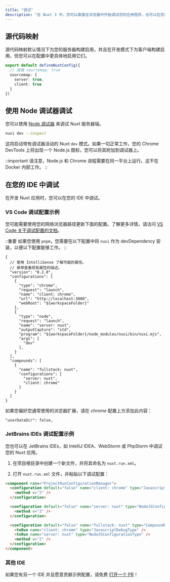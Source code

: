 ```yaml
---
title: "调试"
description: "在 Nuxt 3 中，您可以直接在浏览器中开始调试您的应用程序，也可以在您的 IDE 中开始调试。"
---
```


## 源代码映射

源代码映射默认情况下为您的服务器构建启用，并且在开发模式下为客户端构建启用，但您可以在配置中更具体地启用它们。

```ts
export default defineNuxtConfig({
  // 或者 sourcemap: true
  sourcemap: {
    server: true,
    client: true
  }
})
```

## 使用 Node 调试器调试

您可以使用 [Node 调试器](https://nodejs.org/en/learn/getting-started/debugging) 来调试 Nuxt 服务器端。

```bash
nuxi dev --inspect
```
这将启动带有调试器活动的 Nuxt `dev` 模式。如果一切正常工作，您的 Chrome DevTools 上将出现一个 Node.js 图标，您可以将其附加到调试器上。

::important
请注意，Node.js 和 Chrome 进程需要在同一平台上运行。这不在 Docker 内部工作。
::

## 在您的 IDE 中调试

在开发 Nuxt 应用时，您可以在您的 IDE 中调试。

### VS Code 调试配置示例

您可能需要使用您的网络浏览器路径更新下面的配置。了解更多详情，请访问 [VS Code 关于调试配置的文档](https://go.microsoft.com/fwlink/?linkid=830387)。

::重要
如果您使用 `pnpm`，您需要在以下配置中将 `nuxi` 作为 devDependency 安装，以便以下配置能够工作。
::

```json5
{
  // 使用 IntelliSense 了解可能的属性。
  // 悬停查看现有属性的描述。
  "version": "0.2.0",
  "configurations": [
    {
      "type": "chrome",
      "request": "launch",
      "name": "client: chrome",
      "url": "http://localhost:3000",
      "webRoot": "${workspaceFolder}"
    },
    {
      "type": "node",
      "request": "launch",
      "name": "server: nuxt",
      "outputCapture": "std",
      "program": "${workspaceFolder}/node_modules/nuxi/bin/nuxi.mjs",
      "args": [
        "dev"
      ],
    }
  ],
  "compounds": [
    {
      "name": "fullstack: nuxt",
      "configurations": [
        "server: nuxt",
        "client: chrome"
      ]
    }
  ]
}
```

如果您偏好您通常使用的浏览器扩展，请在 _chrome_ 配置上方添加此内容：

```json5
"userDataDir": false,
```

### JetBrains IDEs 调试配置示例

您也可以在 JetBrains IDEs，如 IntelliJ IDEA、WebStorm 或 PhpStorm 中调试您的 Nuxt 应用。

1. 在项目根目录中创建一个新文件，并将其命名为 `nuxt.run.xml`。

2. 打开 `nuxt.run.xml` 文件，并粘贴以下调试配置：

```html
<component name="ProjectRunConfigurationManager">
  <configuration default="false" name="client: chrome" type="JavascriptDebugType" uri="http://localhost:3000" useFirstLineBreakpoints="true">
    <method v="2" />
  </configuration>

  <configuration default="false" name="server: nuxt" type="NodeJSConfigurationType" application-parameters="dev" path-to-js-file="$PROJECT_DIR$/node_modules/nuxi/bin/nuxi.mjs" working-dir="$PROJECT_DIR$">
    <method v="2" />
  </configuration>

  <configuration default="false" name="fullstack: nuxt" type="CompoundRunConfigurationType">
    <toRun name="client: chrome" type="JavascriptDebugType" />
    <toRun name="server: nuxt" type="NodeJSConfigurationType" />
    <method v="2" />
  </configuration>
</component>
```

### 其他 IDE

如果您有另一个 IDE 并且愿意贡献示例配置，请免费 [打开一个 PR](https://github.com/nuxt/nuxt/edit/main/docs/2.guide/3.going-further/9.debugging.md)！
